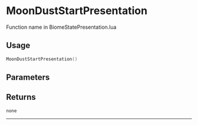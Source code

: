 # MoonDustStartPresentation
Function name in BiomeStatePresentation.lua
## Usage
```lua
MoonDustStartPresentation()
```
## Parameters

## Returns
`none`

---